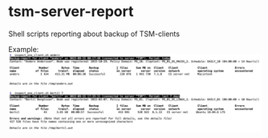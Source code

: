 # tsm-server-report
Shell scripts reporting about backup of TSM-clients

Example:  
![examples of inspect_one_client](examples_of_inspect_one_client.jpg)
